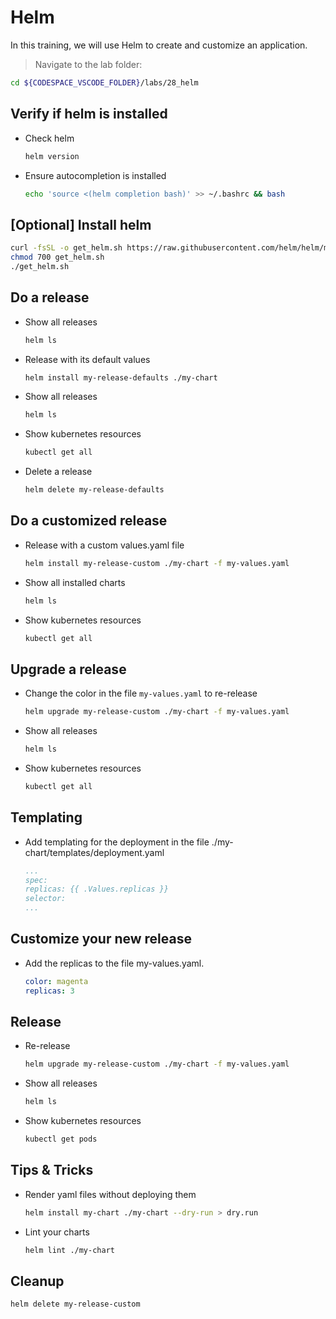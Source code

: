 # Helm

In this training, we will use Helm to create and customize an application.

>Navigate to the lab folder:

```bash
cd ${CODESPACE_VSCODE_FOLDER}/labs/28_helm
```

## Verify if helm is installed

* Check helm

  ```bash
  helm version
  ```

* Ensure autocompletion is installed

  ```bash
  echo 'source <(helm completion bash)' >> ~/.bashrc && bash
  ```

## [Optional] Install helm

```bash
curl -fsSL -o get_helm.sh https://raw.githubusercontent.com/helm/helm/master/scripts/get-helm-3
chmod 700 get_helm.sh
./get_helm.sh
```

## Do a release

* Show all releases

  ```bash
  helm ls
  ```

* Release with its default values

  ```bash
  helm install my-release-defaults ./my-chart
  ```

* Show all releases

  ```bash
  helm ls
  ```

* Show kubernetes resources

  ```bash
  kubectl get all
  ```

* Delete a release

  ```bash
  helm delete my-release-defaults
  ```

## Do a customized release

* Release with a custom values.yaml file

  ```bash
  helm install my-release-custom ./my-chart -f my-values.yaml 
  ```

* Show all installed charts

  ```bash
  helm ls
  ```

* Show kubernetes resources

  ```bash
  kubectl get all
  ```

## Upgrade a release

* Change the color in the file `my-values.yaml` to re-release

  ```bash
  helm upgrade my-release-custom ./my-chart -f my-values.yaml
  ```

* Show all releases

  ```bash
  helm ls
  ```

* Show kubernetes resources

  ```bash
  kubectl get all
  ```

## Templating

* Add templating for the deployment in the file ./my-chart/templates/deployment.yaml

  ```yaml
  ...
  spec:
  replicas: {{ .Values.replicas }}
  selector:
  ...
  ```

## Customize your new release

* Add the replicas to the file my-values.yaml.

  ```yaml
  color: magenta
  replicas: 3
  ```

## Release

* Re-release

  ```bash
  helm upgrade my-release-custom ./my-chart -f my-values.yaml
  ```

* Show all releases

  ```bash
  helm ls
  ```

* Show kubernetes resources

  ```bash
  kubectl get pods
  ```

## Tips & Tricks

* Render yaml files without deploying them

  ```bash
  helm install my-chart ./my-chart --dry-run > dry.run
  ```

* Lint your charts

  ```bash
  helm lint ./my-chart
  ```

## Cleanup

```bash
helm delete my-release-custom
```
